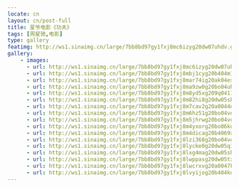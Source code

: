 ```yaml
---
locate: cn
layout: cn/post-full
title: 星爷电影《功夫》
tags: [周星驰,电影]
type: gallery
featimg: http://ws1.sinaimg.cn/large/7bb8bd97gy1fxj8mc6izyg20dw07uhdv.gif
gallery:
    - images:
      - url: http://ws1.sinaimg.cn/large/7bb8bd97gy1fxj8mc6izyg20dw07uhdv.gif
      - url: http://ws1.sinaimg.cn/large/7bb8bd97gy1fxj8mbj1cyg20b404m1kz.gif
      - url: http://ws1.sinaimg.cn/large/7bb8bd97gy1fxj8mar74ig20ak04ex6r.gif
      - url: http://ws1.sinaimg.cn/large/7bb8bd97gy1fxj8ma9zw0g20bo04uhdv.gif
      - url: http://ws1.sinaimg.cn/large/7bb8bd97gy1fxj8m8yd5xg209q0411l0.gif
      - url: http://ws1.sinaimg.cn/large/7bb8bd97gy1fxj8m82hi8g20dw05sb2a.gif
      - url: http://ws1.sinaimg.cn/large/7bb8bd97gy1fxj8m7cav2g20a0044npf.gif
      - url: http://ws1.sinaimg.cn/large/7bb8bd97gy1fxj8m6hz51g20bo04vqv7.gif
      - url: http://ws1.sinaimg.cn/large/7bb8bd97gy1fxj8m5jhrwg20bo04vu0z.gif
      - url: http://ws1.sinaimg.cn/large/7bb8bd97gy1fxj8m4yxorg20bo06ku0z.gif
      - url: http://ws1.sinaimg.cn/large/7bb8bd97gy1fxj8m4dicag20b4069x6r.gif
      - url: http://ws1.sinaimg.cn/large/7bb8bd97gy1fxj8lzi368g20bo04vqv7.gif
      - url: http://ws1.sinaimg.cn/large/7bb8bd97gy1fxj8lycke0g20dw05q1kz.gif
      - url: http://ws1.sinaimg.cn/large/7bb8bd97gy1fxj8lxg4mag20dw05shdv.gif
      - url: http://ws1.sinaimg.cn/large/7bb8bd97gy1fxj8lwppasg20dw05tx6p.gif
      - url: http://ws1.sinaimg.cn/large/7bb8bd97gy1fxj8lwcrxvg20a0047kjn.gif
      - url: http://ws1.sinaimg.cn/large/7bb8bd97gy1fxj8lvyijog20b404ku0x.gif
---
```

